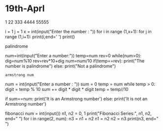 # 19th-Aprl
1
22
333
4444
55555

i = 1
j = 1
x = int(input("Enter the number : "))
for i in range (1,x+1):
        for j in range (1,i+1):
            print(i,end=' ')
        print()
        
  palindrome
  
  num=int(input("Enter a number:"))
temp=num
rev=0
while(num>0):
    dig=num%10
    rev=rev*10+dig
    num=num/10
if(temp==rev):
    print("The number is palindrome")
else:
    print("Not a palindrome")
    
    armstrong num
num = int(input("Enter a number : "))
sum = 0
temp = num
while temp > 0:
    digit = temp % 10
    sum += digit * digit * digit
    temp = temp//10
 
if sum==num:
    print('It is an Armstrong number')
else:
    print('It is not an Armstrong number')
 
 
 fibonacci 
 num = int(input())
n1, n2 = 0, 1
print("Fibonacci Series:", n1, n2, end=" ")
for i in range(2, num):
    n3 = n1 + n2
    n1 = n2
    n2 = n3
    print(n3, end=" ")


    
